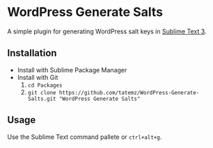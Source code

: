# WordPress Generate Salts

A simple plugin for generating WordPress salt keys in [Sublime Text 3](https://sublimetext.com/3).

## Installation
* Install with Sublime Package Manager
* Install with Git
    1. `cd Packages`
    2. `git clone https://github.com/tatemz/WordPress-Generate-Salts.git "WordPress Generate Salts"`

## Usage

Use the Sublime Text command pallete or `ctrl+alt+g`.
